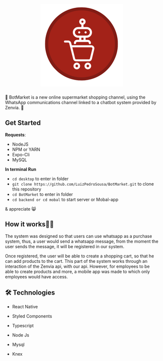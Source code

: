<h1 align="center">
  <img src="./mobal/assets/icon.svg"/>
</h1>
 

🚀
  BotMarket is a new online supermarket shopping channel, 
  using the WhatsApp communications channel
  linked to a chatbot system provided by Zenvia.
🚀
## Get Started


**Requests**:

- NodeJS
- NPM or YARN
- Expo-Cli
- MySQL

**In terminal Run**
- `cd desktop` to enter in folder
- `git clone https://github.com/LuizPedroSousa/BotMarket.git` to clone this repository
- `cd BotMarket` to enter in folder
- `cd backend or cd mobal` to start server or Mobal-app

& appreciate 😸




## How it works🏳‍🌈

The system was designed so that users can use whatsapp as a purchase system, thus, a user would send a whatsapp message, from the moment the user sends the message, it will be registered in our system.

Once registered, the user will be able to create a shopping cart, so that he can add products to the cart. This part of the system works through an interaction of the Zenvia api, with our api. However, for employees to be able to create products and more, a mobile app was made to which only employees would have access.




## 🛠 Technologies

- React Native
- Styled Components

- Typescript

- Node Js
- Mysql
- Knex
